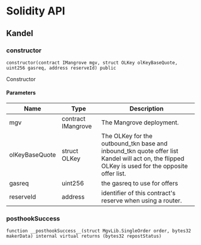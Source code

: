 # Solidity API

## Kandel

### constructor

```solidity
constructor(contract IMangrove mgv, struct OLKey olKeyBaseQuote, uint256 gasreq, address reserveId) public
```

Constructor

#### Parameters

| Name | Type | Description |
| ---- | ---- | ----------- |
| mgv | contract IMangrove | The Mangrove deployment. |
| olKeyBaseQuote | struct OLKey | The OLKey for the outbound_tkn base and inbound_tkn quote offer list Kandel will act on, the flipped OLKey is used for the opposite offer list. |
| gasreq | uint256 | the gasreq to use for offers |
| reserveId | address | identifier of this contract's reserve when using a router. |

### __posthookSuccess__

```solidity
function __posthookSuccess__(struct MgvLib.SingleOrder order, bytes32 makerData) internal virtual returns (bytes32 repostStatus)
```

